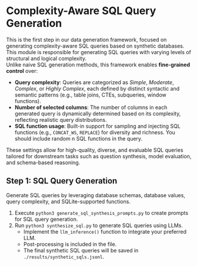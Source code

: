 # Complexity-Aware SQL Query Generation

This is the first step in our data generation framework, focused on generating complexity-aware SQL queries based on synthetic databases.
This module is responsible for generating SQL queries with varying levels of structural and logical complexity.  
Unlike naive SQL generation methods, this framework enables **fine-grained control** over:

- **Query complexity**: Queries are categorized as *Simple*, *Moderate*, *Complex*, or *Highly Complex*, each defined by distinct syntactic and semantic patterns (e.g., table joins, CTEs, subqueries, window functions).
- **Number of selected columns**: The number of columns in each generated query is dynamically determined based on its complexity, reflecting realistic query distributions.
- **SQL function usage**: Built-in support for sampling and injecting SQL functions (e.g., `CONCAT_WS`, `REPLACE`) for diversity and richness. You should include random n SQL functions in the query.

These settings allow for high-quality, diverse, and evaluable SQL queries tailored for downstream tasks such as question synthesis, model evaluation, and schema-based reasoning.


## Step 1: SQL Query Generation

Generate SQL queries by leveraging database schemas, database values, query complexity, and SQLite-supported functions.

1. Execute `python3 generate_sql_synthesis_prompts.py` to create prompts for SQL query generation.
2. Run `python3 synthesize_sql.py` to generate SQL queries using LLMs.
   - Implement the `llm_inference()` function to integrate your preferred LLM.
   - Post-processing is included in the file.
   - The final synthetic SQL queries will be saved in `./results/synthetic_sqls.jsonl`.
